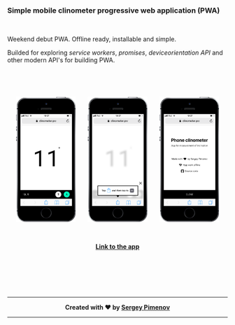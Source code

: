 ### Simple mobile clinometer progressive web application (PWA)

&nbsp;

Weekend debut PWA. Offline ready, installable and simple.

Builded for exploring *service workers*, *promises*, *deviceorientation API* and other modern  API's for building PWA.

&nbsp;

&nbsp;

<p align="center">
  <img width="27%" src="screenshots/initScreen.png"> &nbsp;&nbsp;&nbsp; &nbsp;
  <img width="27%" src="screenshots/iOSInstall.png"> &nbsp;&nbsp;&nbsp; &nbsp;
  <img width="27%" src="screenshots/aboutScreen.png">
</p>

&nbsp;

<p align="center">
  <a href="https://clinometer.pw/"><strong>Link to the app<strong></a>
</p>

&nbsp;

&nbsp;

&nbsp;

***
<p align="center">
  Created with ♥ by <a target="_blank" href="https://sergey-pimenov.github.io">Sergey Pimenov</a>
</p>

***
